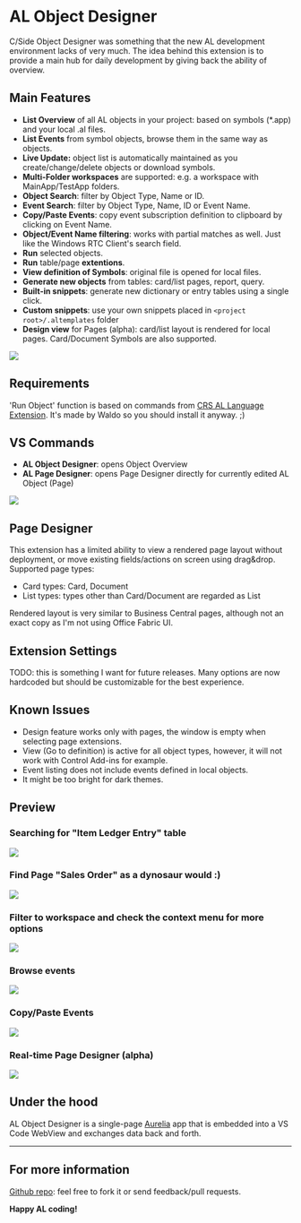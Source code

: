 # AL Object Designer

C/Side Object Designer was something that the new AL development environment lacks of very much. The idea behind this extension is to provide a main hub for daily development by giving back the ability of overview.

## Main Features

* **List Overview** of all AL objects in your project: based on symbols (*.app) and your local .al files.
* **List Events** from symbol objects, browse them in the same way as objects.
* **Live Update:** object list is automatically maintained as you create/change/delete objects or download symbols.
* **Multi-Folder workspaces** are supported: e.g. a workspace with MainApp/TestApp folders.
* **Object Search**: filter by Object Type, Name or ID.
* **Event Search**: filter by Object Type, Name, ID or Event Name.
* **Copy/Paste Events**: copy event subscription definition to clipboard by clicking on Event Name.
* **Object/Event Name filtering**: works with partial matches as well. Just like the Windows RTC Client's search field.
* **Run** selected objects.
* **Run** table/page **extentions**.
* **View definition of Symbols**: original file is opened for local files.
* **Generate new objects** from tables: card/list pages, report, query.
* **Built-in snippets**: generate new dictionary or entry tables using a single click.
* **Custom snippets**: use your own snippets placed in `<project root>/.altemplates` folder
* **Design view** for Pages (alpha): card/list layout is rendered for local pages. Card/Document Symbols are also supported.

![](https://raw.githubusercontent.com/martonsagi/al-object-designer/master/extension-al-object-designer/images/preview1.PNG)

## Requirements

'Run Object' function is based on commands from [CRS AL Language Extension](https://marketplace.visualstudio.com/items?itemName=waldo.crs-al-language-extension). It's made by Waldo so you should install it anyway. ;)

## VS Commands
* **AL Object Designer**: opens Object Overview
* **AL Page Designer**: opens Page Designer directly for currently edited AL Object (Page)

![](https://raw.githubusercontent.com/martonsagi/al-object-designer/master/extension-al-object-designer/images/commands.png)

## Page Designer
This extension has a limited ability to view a rendered page layout without deployment, or move existing fields/actions on screen using drag&drop.
Supported page types:
* Card types: Card, Document
* List types: types other than Card/Document are regarded as List

Rendered layout is very similar to Business Central pages, although not an exact copy as I'm not using Office Fabric UI.

## Extension Settings

TODO: this is something I want for future releases. Many options are now hardcoded but should be customizable for the best experience.

## Known Issues

* Design feature works only with pages, the window is empty when selecting page extensions.
* View (Go to definition) is active for all object types, however, it will not work with Control Add-ins for example. 
* Event listing does not include events defined in local objects.
* It might be too bright for dark themes. 

## Preview

### Searching for "Item Ledger Entry" table
![](https://raw.githubusercontent.com/martonsagi/al-object-designer/master/extension-al-object-designer/images/preview2.PNG)

### Find Page "Sales Order" as a dynosaur would :)
![](https://raw.githubusercontent.com/martonsagi/al-object-designer/master/extension-al-object-designer/images/preview3.PNG)

### Filter to workspace and check the context menu for more options
![](https://raw.githubusercontent.com/martonsagi/al-object-designer/master/extension-al-object-designer/images/preview4.PNG)

### Browse events
![](https://raw.githubusercontent.com/martonsagi/al-object-designer/master/extension-al-object-designer/images/preview5.PNG)

### Copy/Paste Events
![](https://raw.githubusercontent.com/martonsagi/al-object-designer/master/extension-al-object-designer/images/ALObjectDesigner_ObjectEventCopyPaste.gif)

### Real-time Page Designer (alpha)
![](https://raw.githubusercontent.com/martonsagi/al-object-designer/master/extension-al-object-designer/images/ALObjectDesigner_PageDesign.gif)

## Under the hood
AL Object Designer is a single-page [Aurelia](https://aurelia.io/) app that is embedded into a VS Code WebView and exchanges data back and forth.

----------------------------------------------

## For more information
[Github repo](https://github.com/martonsagi/al-object-designer): feel free to fork it or send feedback/pull requests.

**Happy AL coding!**
